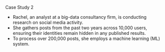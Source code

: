 Case Study 2

- Rachel, an analyst at a big-data consultancy firm, is conducting research on
social media activity.
- She gathers posts from the past two years across 10,000 users, ensuring
their identities remain hidden in any published results.
- To process over 200,000 posts, she employs a machine learning (ML)
system.
